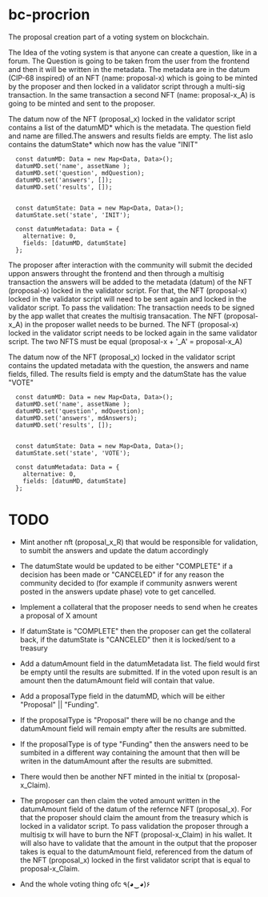 # bc-procrion
The proposal creation part of a voting system on blockchain.

The Idea of the voting system is that anyone can create a question, like in a forum. The Question is going to be taken from the user from the frontend and then it will be written in the metadata. The metadata are in the datum (CIP-68 inspired) of an NFT (name: proposal-x) which is going to be minted by the proposer and then locked in a validator script through a multi-sig transaction. In the same transaction a second NFT (name: proposal-x_A) is going to be minted and sent to the proposer.

The datum now of the NFT (proposal_x) locked in the validator script contains a list of the datumMD* which is the metadata. The question field and name are filled.The answers and results fields are empty. The list aslo contains the datumState* which now has the value "INIT"

```
  const datumMD: Data = new Map<Data, Data>();
  datumMD.set('name', assetName );
  datumMD.set('question', mdQuestion);
  datumMD.set('answers', []);
  datumMD.set('results', []);


  const datumState: Data = new Map<Data, Data>();
  datumState.set('state', 'INIT');

  const datumMetadata: Data = {
    alternative: 0,
    fields: [datumMD, datumState]
  };
```

The proposer after interaction with the community will submit the decided uppon answers throught the frontend and then through a multisig transaction the answers will be added to the metadata (datum) of the NFT (proposal-x) locked in the validator script. For that, the NFT (proposal-x) locked in the validator script will need to be sent again and locked in the validator script. To pass the validation:
The transaction needs to be signed by the app wallet that creates the multisig transacation.
The NFT (proposal-x_A) in the proposer wallet needs to be burned.
The NFT (proposal-x) locked in the validator script needs to be locked again in the same validator script.
The two NFTS must be equal (proposal-x + '_A' = proposal-x_A)

The datum now of the NFT (proposal_x) locked in the validator script contains the updated metadata with the question, the answers and name fields, filled. The results field is empty and the datumState has the value "VOTE" 


```
  const datumMD: Data = new Map<Data, Data>();
  datumMD.set('name', assetName );
  datumMD.set('question', mdQuestion);
  datumMD.set('answers', mdAnswers);
  datumMD.set('results', []);


  const datumState: Data = new Map<Data, Data>();
  datumState.set('state', 'VOTE');

  const datumMetadata: Data = {
    alternative: 0,
    fields: [datumMD, datumState]
  };
```



# TODO

* Mint another nft (proposal_x_R) that would be responsible for validation, to sumbit the answers and update the datum accordingly
* The datumState would be updated to be either "COMPLETE" if a decision has been made or "CANCELED" if for any reason the community decided to (for example if community asnwers werent posted in the answers update phase) vote to get cancelled.
* Implement a collateral that the proposer needs to send when he creates a proposal of X amount
* If datumState is "COMPLETE" then the proposer can get the collateral back, if the datumState is "CANCELED" then it is locked/sent to a treasury

* Add a datumAmount  field in the datumMetadata list. The field  would first be empty until the results are submitted. If in the voted upon result is an amount then the datumAmount field will contain that value.
* Add a proposalType field in the datumMD, which will be either "Proposal" || "Funding".
* If the proposalType is "Proposal" there will be no change and the datumAmount field will remain empty after the results are submitted.
* If the proposalType is of type "Funding" then the answers need to be sumbited in a different way containing the amount that then will be writen in the datumAmount after the results are submitted.
* There would then be another NFT minted in the initial tx (proposal-x_Claim).
* The proposer can then claim the voted amount written in the datumAmount field of the datum of the refernce NFT (proposal_x). For that the proposer should claim the amount from the treasury which is locked in a validator script. To pass validation the proposer through a multisig tx will have to burn the NFT (proposal-x_Claim) in his wallet. It will also have to validate that the amount in the output that the proposer takes is equal to the datumAmount field, referenced from the datum of the NFT (proposal_x) locked in the first validator script that is equal to proposal-x_Claim.

* And the whole voting thing ofc ٩(◕‿◕)۶
